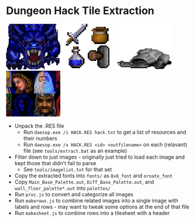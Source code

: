 Dungeon Hack Tile Extraction
============================

![enemies_icon.png](sheets/enemies_icon.png)
![items_icon.png](sheets/items_icon.png)
![items_inworld_icon.png](sheets/items_inworld_icon.png)
![portraits_icon.png](sheets/portraits_icon.png)

* Unpack the .RES file
  * Run `daesop.exe /i HACK.RES hack.txt` to get a list of resources and their numbers
  * Run `daesop.exe /x HACK.RES <id> <outfilename>` on each (relavant) file (see `tools/extract.bat` as an example)
* Filter down to just images - originally just tried to load each image and kept those that didn't fail to parse
  * See `tools/imagelist.txt` for that set
* Copy the extracted fonts into `fonts/` as `8x8_font` and `ornate_font`
* Copy `Main_Base_Palette.out`, `Diff_Base_Palette.out`, and `wall_floor_palette*.out` into `palettes/`
* Run `proc.js` to convert and categorize all images
* Run `makerows.js` to combine related images into a single image with labels and rows - may want to tweak some options at the end of that file
* Run `makesheet.js` to combine rows into a tilesheet with a header